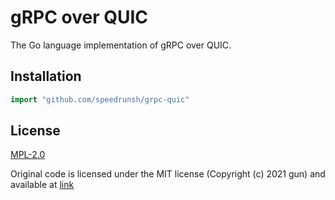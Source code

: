 # gRPC over QUIC

The Go language implementation of gRPC over QUIC.

## Installation

```go
import "github.com/speedrunsh/grpc-quic"
```

## License

[MPL-2.0](LICENSE)

Original code is licensed under the MIT license (Copyright (c) 2021 gun) and available at [link](https://github.com/speedrunsh/grpc-quic/tree/14a8a2b8af7c1ba455d195fae8aba66999c04788)
